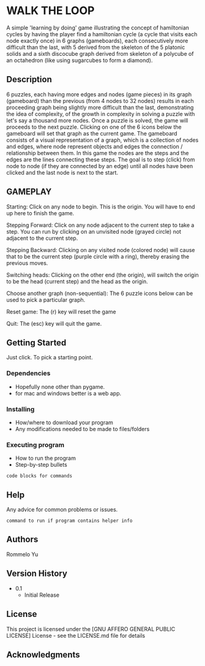 # WALK THE LOOP

A simple 'learning by doing' game illustrating the concept of hamiltonian cycles by having the player find a hamiltonian cycle (a cycle that visits each node exactly once) in 6 graphs (gameboards), each consecutively more difficult than the last, with 5 derived from the skeleton of the 5 platonic solids and a sixth discocube graph derived from skeleton of a polycube of an octahedron (like using sugarcubes to form a diamond).

## Description

6 puzzles, each having more edges and nodes (game pieces) in its graph (gameboard) than the previous (from 4 nodes to 32 nodes) results in each proceeding graph being slightly more difficult than the last, demonstrating the idea of complexity, of the growth in complexity in solving a puzzle with let's say a thousand more nodes.
Once a puzzle is solved, the game will proceeds to the next puzzle. Clicking on one of the 6 icons below the gameboard will set that graph as the current game.
The gameboard consists of a visual representation of a graph, which is a collection of nodes and edges, where node represent objects and edges the connection / relationship between them. In this game the nodes are the steps and the edges are the lines connecting these steps.
The goal is to step (click) from node to node (if they are connected by an edge) until all nodes have been clicked and the last node is next to the start.

## GAMEPLAY
Starting:
Click on any node to begin. This is the origin. You will have to end up here to finish the game.

Stepping Forward:
Click on any node adjacent to the current step to take a step.
You can run by clicking on an unvisited node (grayed circle) not adjacent to the current step.

Stepping Backward:
Clicking on any visited node (colored node) will cause that to be the current step (purple circle with a ring), thereby erasing the previous moves.

Switching heads:
Clicking on the other end (the origin), will switch the origin to be the head (current step) and the head as the origin.

Choose another graph (non-sequential):
  The 6 puzzle icons below can be used to pick a particular graph.

Reset game: 
  The (r) key will reset the game

Quit:
  The (esc) key will quit the game.

## Getting Started

Just click. To pick a starting point. 

### Dependencies

* Hopefully none other than pygame.
* for mac and windows better is a web app.

### Installing

* How/where to download your program
* Any modifications needed to be made to files/folders

### Executing program

* How to run the program
* Step-by-step bullets
```
code blocks for commands
```

## Help

Any advice for common problems or issues.
```
command to run if program contains helper info
```

## Authors

Rommelo Yu


## Version History


* 0.1
    * Initial Release

## License

This project is licensed under the [GNU AFFERO GENERAL PUBLIC LICENSE] License - see the LICENSE.md file for details

## Acknowledgments
